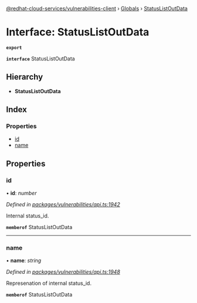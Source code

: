 [@redhat-cloud-services/vulnerabilities-client](../README.md) › [Globals](../globals.md) › [StatusListOutData](statuslistoutdata.md)

# Interface: StatusListOutData

**`export`** 

**`interface`** StatusListOutData

## Hierarchy

* **StatusListOutData**

## Index

### Properties

* [id](statuslistoutdata.md#id)
* [name](statuslistoutdata.md#name)

## Properties

###  id

• **id**: *number*

*Defined in [packages/vulnerabilities/api.ts:1942](https://github.com/RedHatInsights/javascript-clients/blob/master/packages/vulnerabilities/api.ts#L1942)*

Internal status_id.

**`memberof`** StatusListOutData

___

###  name

• **name**: *string*

*Defined in [packages/vulnerabilities/api.ts:1948](https://github.com/RedHatInsights/javascript-clients/blob/master/packages/vulnerabilities/api.ts#L1948)*

Represenation of internal status_id.

**`memberof`** StatusListOutData
